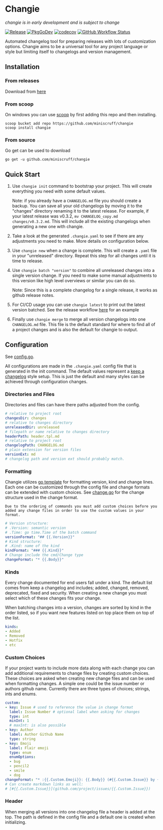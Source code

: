 # Changie

_changie is in early development and is subject to change_

[![Release](https://img.shields.io/github/v/release/miniscruff/changie?sort=semver)](https://github.com/miniscruff/changie/releases)
[![PkgGoDev](https://pkg.go.dev/badge/github.com/miniscruff/changie)](https://pkg.go.dev/github.com/miniscruff/changie)
[![codecov](https://codecov.io/gh/miniscruff/changie/branch/main/graph/badge.svg?token=7HT2E32FMB)](https://codecov.io/gh/miniscruff/changie)
[![GitHub Workflow Status](https://img.shields.io/github/workflow/status/miniscruff/changie/test)](https://github.com/miniscruff/changie/actions?query=workflow%3Atest)

Automated changelog tool for preparing releases with lots of customization options.
Changie aims to be a universal tool for any project language or style but limiting itself to changelogs and version management.

## Installation

### From releases
Download from [here](https://github.com/miniscruff/changie/releases)

### From scoop
On windows you can use [scoop](https://scoop.sh/) by first adding this repo and then installing.
```
scoop bucket add repo https://github.com/miniscruff/changie
scoop install changie
```

### From source
Go get can be used to download

```go get -u github.com/miniscruff/changie```

## Quick Start

1. Use `changie init` command to bootstrap your project.
This will create everything you need with some default values.

    Note: if you already have a `CHANGELOG.md` file you should create a backup.
    You can save all your old changelogs by moving it to the "changes" directory renaming it to the latest release.
    For example, if your latest release was v0.3.2, `mv CHANGELOG_copy.md changes/v0.3.2.md`.
    This will include all the existing changelogs when generating a new one with changie.

1. Take a look at the generated `.changie.yaml` to see if there are any adjustments you need to make.
More details on configuration below.

1. Use `changie new` when a change is complete.
This will create a `.yaml` file in your "unreleased" directory.
Repeat this step for all changes until it is time to release.

1. Use `changie batch "version"` to combine all unreleased changes into a single version change.
If you need to make some manual adjustments to this version like high level overviews or similar you can do so.

    Note: Since this is a complete changelog for a single release, it works as github release notes.

1. For CI/CD usage you can use `changie latest` to print out the latest version batched.
See the release workflow [here](/.github/workflows/release.yml) for an example

1. Finally use `changie merge` to merge all version changelogs into one `CHANGELOG.md` file.
This file is the default standard for where to find all of a project changes and is also the default for changie to output.

## Configuration
See [config.go](/cmd/config.go).

All configurations are made in the `.changie.yaml` config file that is generated in the init command.
The default values represent a [keep a changelog](https://keepachangelog.com/en/1.0.0/) style setup.
This is just the default and many styles can be achieved through configuration changes.

### Directories and Files
Directories and files can have there paths adjusted from the config.

```yaml
# relative to project root
changesDir: changes
# relative to changes directory
unreleasedDir: unreleased
# filepath or name relative to changes directory
headerPath: header.tpl.md
# relative to project root
changelogPath: CHANGELOG.md
# plain extension for version files
versionExt: md
# changelog path and version ext should probably match.
```

### Formatting
Changie utilizes [go template](https://golang.org/pkg/text/template/) for formatting version, kind and change lines.
Each one can be customized through the config file and change formats can be extended with custom choices.
See [change.go](cmd/change.go) for the change structure used in the change format.

    Due to the ordering of commands you must add custom choices before you added any change files in order to use the custom values in your format.

```yaml
# Version structure:
# .Version: semantic version
# .Time: go time.Time of the batch command
versionFormat: "## {{.Version}}"
# Kind structure:
# .Kind: name of the kind
kindFormat: "### {{.Kind}}"
# Change include the cmd/Change type
changeFormat: "* {{.Body}}"
```

### Kinds
Every change documented for end users fall under a kind.
The default list comes from keep a changelog and includes; added, changed, removed, deprecated, fixed and security.
When creating a new change you must select which of these changes fits your change.

When batching changes into a version, changes are sorted by kind in the order listed, so if you want new features listed on top place them on top of the list.

```yaml
kinds:
- Added
- Removed
- Hotfix
- etc
```

### Custom Choices
If your project wants to include more data along with each change you can add additional requirements to change files by creating custom choices.
These choices are asked when creating new change files and can be used when formatting changes.
A simple one could be the issue number or authors github name.
Currently there are three types of choices; strings, ints and enums.

```yaml
custom:
- key: Issue # used to reference the value in change format
  label: Issue Number # optional label when asking for changes
  type: int
  minInt: 1
  # maxInt: is also possible
- key: Author
  label: Author Github Name
  type: string
- key: Emoji
  label: Flair emoji
  type: enum
  enumOptions:
  - bug
  - pencil2
  - smile
  - dog
changeFormat: "* :{{.Custom.Emoji}}: {{.Body}} (#{{.Custom.Issue}} by {{.Custom.Author}})"
# Can create markdown links as well:
# [#{{.Custom.Issue}}](github.com/project/issues/{{.Custom.Issue}})
```

### Header
When merging all versions into one changelog file a header is added at the top.
The path is defined in the config file and a default one is created when initializing.
